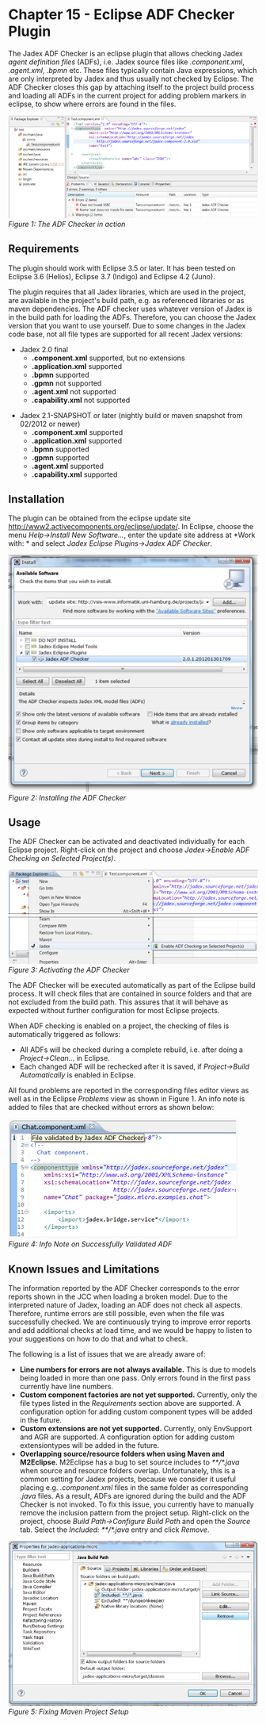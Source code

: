 <span>Chapter 15 - Eclipse ADF Checker Plugin</span> 
====================================================

The Jadex ADF Checker is an eclipse plugin that allows checking Jadex *agent definition files* (ADFs), i.e. Jadex source files like *.component.xml*, *.agent.xml*, *.bpmn* etc. These files typically contain Java expressions, which are only interpreted by Jadex and thus usually not checked by Eclipse. The ADF Checker closes this gap by attaching itself to the project build process and loading all ADFs in the current project for adding problem markers in eclipse, to show where errors are found in the files.

<div class="wikimodel-emptyline">

</div>

![15 ADF Checker@adfchecker.png](adfchecker.png)\
*Figure 1: The ADF Checker in action*

<div class="wikimodel-emptyline">

</div>

<span>Requirements</span> 
-------------------------

The plugin should work with Eclipse 3.5 or later. It has been tested on Eclipse 3.6 (Helios), Eclipse 3.7 (Indigo) and Eclipse 4.2 (Juno). 

The plugin requires that all Jadex libraries, which are used in the project, are available in the project's build path, e.g. as referenced libraries or as maven dependencies. The ADF checker uses whatever version of Jadex is in the build path for loading the ADFs. Therefore, you can choose the Jadex version that you want to use yourself. Due to some changes in the Jadex code base, not all file types are supported for all recent Jadex versions:

-   Jadex 2.0 final
    -   **.component.xml** supported, but no extensions
    -   **.application.xml** supported
    -   **.bpmn** supported
    -   **.gpmn** not supported
    -   **.agent.xml** not supported
    -   **.capability.xml** not supported

<!-- -->

-   Jadex 2.1-SNAPSHOT or later (nightly build or maven snapshot from 02/2012 or newer)
    -   **.component.xml** supported
    -   **.application.xml** supported
    -   **.bpmn** supported
    -   **.gpmn** supported
    -   **.agent.xml** supported
    -   **.capability.xml** supported

<span>Installation</span> 
-------------------------

The plugin can be obtained from the eclipse update site <span class="wikiexternallink">[<span class="wikigeneratedlinkcontent">http://www2.activecomponents.org/eclipse/update/</span>](http://www2.activecomponents.org/eclipse/update/)</span>. In Eclipse, choose the menu *Help-&gt;Install New Software...*, enter the update site address at *Work with: * and select *Jadex Eclipse Plugins-&gt;Jadex ADF Checker*.

<div class="wikimodel-emptyline">

</div>

![15 ADF Checker@install.png](install.png)\
*Figure 2: Installing the ADF Checker*

<div class="wikimodel-emptyline">

</div>

<span>Usage</span> 
------------------

The ADF Checker can be activated and deactivated individually for each Eclipse project. Right-click on the project and choose *Jadex-&gt;Enable ADF Checking on Selected Project(s)*.

<div class="wikimodel-emptyline">

</div>

![15 ADF Checker@activate.png](activate.png)\
*Figure 3: Activating the ADF Checker*

<div class="wikimodel-emptyline">

</div>

The ADF Checker will be executed automatically as part of the Eclipse build process. It will check files that are contained in source folders and that are not excluded from the build path. This assures that it will behave as expected without further configuration for most Eclipse projects.

<div class="wikimodel-emptyline">

</div>

When ADF checking is enabled on a project, the checking of files is automatically triggered as follows:

-   All ADFs will be checked during a complete rebuild, i.e. after doing a *Project-&gt;Clean...* in Eclipse.
-   Each changed ADF will be rechecked after it is saved, if *Project-&gt;Build Automatically* is enabled in Eclipse.

All found problems are reported in the corresponding files editor views as well as in the Eclipse *Problems* view as shown in Figure 1. An info note is added to files that are checked without errors as shown below:

<div class="wikimodel-emptyline">

</div>

![15 ADF Checker@info.png](info.png)\
*Figure 4: Info Note on Successfully Validated ADF*

<div class="wikimodel-emptyline">

</div>

<span>Known Issues and Limitations</span> 
-----------------------------------------

The information reported by the ADF Checker corresponds to the error reports shown in the JCC when loading a broken model. Due to the interpreted nature of Jadex, loading an ADF does not check all aspects. Therefore, runtime errors are still possible, even when the file was successfully checked. We are continuously trying to improve error reports and add additional checks at load time, and we would be happy to listen to your suggestions on how to do that and what to check.

<div class="wikimodel-emptyline">

</div>

The following is a list of issues that we are already aware of:

-   **Line numbers for errors are not always available.** This is due to models being loaded in more than one pass. Only errors found in the first pass currently have line numbers.
-   **Custom component factories are not yet supported.** Currently, only the file types listed in the *Requirements* section above are supported. A configuration option for adding custom component types will be added in the future.
-   **Custom extensions are not yet supported.** Currently, only EnvSupport and AGR are supported. A configuration option for adding custom extensiontypes will be added in the future.
-   **Overlapping source/resource folders when using Maven and M2Eclipse.** M2Eclipse has a bug to set source includes to *\*\*/\*.java* when source and resource folders overlap. Unfortunately, this is a common setting for Jadex projects, because we consider it useful placing e.g. *.component.xml* files in the same folder as corresponding *.java* files. As a result, ADFs are ignored during the build and the ADF Checker is not invoked. To fix this issue, you currently have to manually remove the inclusion pattern from the project setup. Right-click on the project, choose *Build Path-&gt;Configure Build Path* and open the *Source* tab. Select the *Included: \*\*/\*.java* entry and click *Remove*.

![15 ADF Checker@includes.png](includes.png)\
*Figure 5: Fixing Maven Project Setup*
